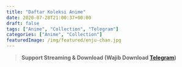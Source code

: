 ```yaml
---
title: "Daftar Koleksi Anime"
date: 2020-07-28T21:00:37+00:00
draft: false
tags: ["Anime", "Collection", "Telegram"]
categories: ["Anime", "Collection"]
featuredImage: /img/featured/enju-chan.jpg
---
```


<blockquote class="wp-block-quote has-text-align-center">
  <p>
    <strong><span style="color:#FFFFF" class="has-inline-color">Support Streaming & Download (Wajib Download <a href="https://telegram.org/dl" target="_blank" rel="noreferrer noopener">Telegram</a>)</span></strong>
  </p>
</blockquote>
<script async src="https://telegram.org/js/telegram-widget.js?11" data-telegram-post="moepoi_collection/4" data-width="100%"></script>
<script async src="https://telegram.org/js/telegram-widget.js?11" data-telegram-post="moepoi_collection/5" data-width="100%"></script>